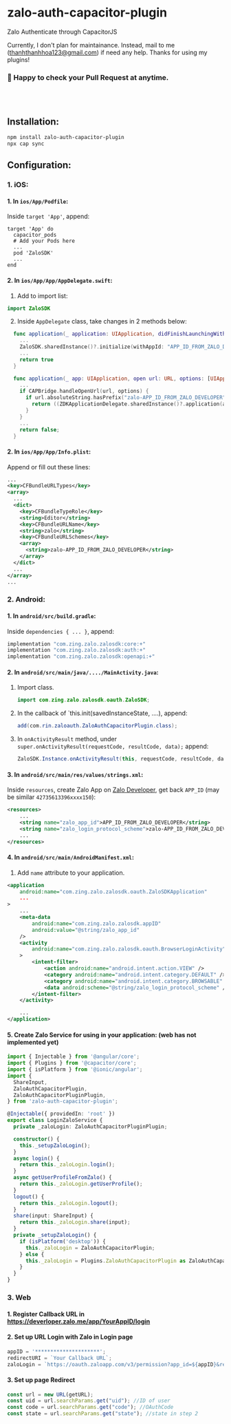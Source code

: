 # zalo-auth-capacitor-plugin
Zalo Authenticate through CapacitorJS

Currently, I don't plan for maintainance. Instead, mail to me (thanhthanhhoa123@gmail.com) if need any help. Thanks for using my plugins!
### 🎉 Happy to check your Pull Request at anytime.

<br/>
<br/>

## Installation:
```bash
npm install zalo-auth-capacitor-plugin
npx cap sync
```

## Configuration:

### 1. iOS:
#### 1. In `ios/App/Podfile`:
Inside `target 'App'`, append:
```pod
target 'App' do
  capacitor_pods
  # Add your Pods here
  ...
  pod 'ZaloSDK'
  ...
end
```
#### 2. In `ios/App/App/AppDelegate.swift`:
1. Add to import list:
```swift
import ZaloSDK
```
2. Inside `AppDelegate` class, take changes in 2 methods below:
```swift
  func application(_ application: UIApplication, didFinishLaunchingWithOptions launchOptions: [UIApplication.LaunchOptionsKey: Any]?) -> Bool {
    ...
    ZaloSDK.sharedInstance()?.initialize(withAppId: "APP_ID_FROM_ZALO_DEVELOPER");
    ...
    return true
  }
```

```swift
  func application(_ app: UIApplication, open url: URL, options: [UIApplication.OpenURLOptionsKey : Any] = [:]) -> Bool {
    ...
    if CAPBridge.handleOpenUrl(url, options) {
      if url.absoluteString.hasPrefix("zalo-APP_ID_FROM_ZALO_DEVELOPER") {
        return ((ZDKApplicationDelegate.sharedInstance()?.application(app, open: url, options: options)) != nil);
      }
    }
    ...
    return false;
  }
```

#### 2. In `ios/App/App/Info.plist`:
Append or fill out these lines:
```xml
...
<key>CFBundleURLTypes</key>
<array>
  ...
  <dict>
    <key>CFBundleTypeRole</key>
    <string>Editor</string>
    <key>CFBundleURLName</key>
    <string>zalo</string>
    <key>CFBundleURLSchemes</key>
    <array>
      <string>zalo-APP_ID_FROM_ZALO_DEVELOPER</string>
    </array>
  </dict>
  ...
</array>
...
```

### 2. Android:

#### 1. In `android/src/build.gradle`:
Inside `dependencies { ... }`, append:

```java
implementation "com.zing.zalo.zalosdk:core:+"
implementation "com.zing.zalo.zalosdk:auth:+"
implementation "com.zing.zalo.zalosdk:openapi:+"
```


#### 2. In `android/src/main/java/..../MainActivity.java`:
1. Import class.
    ```java
    import com.zing.zalo.zalosdk.oauth.ZaloSDK;
    ```
2. In the callback of `this.init(savedInstanceState, ....), append:
    ```java
    add(com.rin.zaloauth.ZaloAuthCapacitorPlugin.class);
    ```
3. In `onActivityResult` method, under `super.onActivityResult(requestCode, resultCode, data);` append:
    ```java
    ZaloSDK.Instance.onActivityResult(this, requestCode, resultCode, data);
    ```
#### 3. In `android/src/main/res/values/strings.xml`:
Inside `resources`, create Zalo App on [Zalo Developer](https://developers.zalo.me/), get back `APP_ID` (may be similar `42735613396xxxx150`):
```xml
<resources>
    ...
    <string name="zalo_app_id">APP_ID_FROM_ZALO_DEVELOPER</string>
    <string name="zalo_login_protocol_scheme">zalo-APP_ID_FROM_ZALO_DEVELOPER</string>
    ...
</resources>
```
#### 4. In `android/src/main/AndroidManifest.xml`:
1. Add `name` attribute to your application.
```xml
<application
    android:name="com.zing.zalo.zalosdk.oauth.ZaloSDKApplication"
    ...
>
    ...
    <meta-data 
        android:name="com.zing.zalo.zalosdk.appID"   
        android:value="@string/zalo_app_id" 
    />
    <activity
        android:name="com.zing.zalo.zalosdk.oauth.BrowserLoginActivity"
    >
        <intent-filter>
            <action android:name="android.intent.action.VIEW" />
            <category android:name="android.intent.category.DEFAULT" />
            <category android:name="android.intent.category.BROWSABLE" />
            <data android:scheme="@string/zalo_login_protocol_scheme" />
        </intent-filter>
    </activity>

    ...
</application>
```

#### 5. Create Zalo Service for using in your application: (web has not implemented yet)

```typescript
import { Injectable } from '@angular/core';
import { Plugins } from '@capacitor/core';
import { isPlatform } from '@ionic/angular';
import {
  ShareInput,
  ZaloAuthCapacitorPlugin,
  ZaloAuthCapacitorPluginPlugin,
} from 'zalo-auth-capacitor-plugin';

@Injectable({ providedIn: 'root' })
export class LoginZaloService {
  private _zaloLogin: ZaloAuthCapacitorPluginPlugin;

  constructor() {
    this._setupZaloLogin();
  }
  async login() {
    return this._zaloLogin.login();
  }
  async getUserProfileFromZalo() {
    return this._zaloLogin.getUserProfile();
  }
  logout() {
    return this._zaloLogin.logout();
  }
  share(input: ShareInput) {
    return this._zaloLogin.share(input);
  }
  private _setupZaloLogin() {
    if (isPlatform('desktop')) {
      this._zaloLogin = ZaloAuthCapacitorPlugin;
    } else {
      this._zaloLogin = Plugins.ZaloAuthCapacitorPlugin as ZaloAuthCapacitorPluginPlugin;
    }
  }
}
```
### 3. Web

#### 1. Register Callback URL in https://deverloper.zalo.me/app/YourAppID/login

#### 2. Set up URL Login with Zalo in Login page
```javascript
appID = '*********************';
redirectURI = `Your Callback URL`;
zaloLogin = `https://oauth.zaloapp.com/v3/permission?app_id=${appID}&redirect_uri=${redirectURI}&state=${anything}`
```
#### 3. Set up page Redirect
```javascript
const url = new URL(getURL);
const uid = url.searchParams.get("uid"); //ID of user
const code = url.searchParams.get("code"); //OAuthCode
const state = url.searchParams.get("state"); //state in step 2
```
